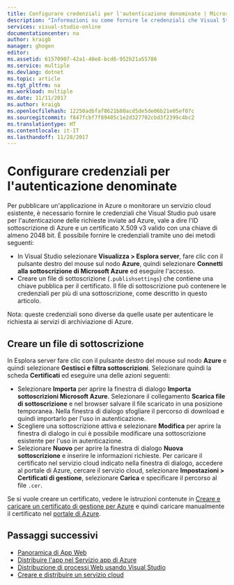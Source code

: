 ```yaml
---
title: Configurare credenziali per l'autenticazione denominate | Microsoft Docs
description: "Informazioni su come fornire le credenziali che Visual Studio può usare per l'autenticazione delle richieste ad Azure per pubblicare un'applicazione in Azure da Visual Studio o monitorare un servizio cloud esistente."
services: visual-studio-online
documentationcenter: na
author: kraigb
manager: ghogen
editor: 
ms.assetid: 61570907-42a1-40e8-bcd6-952b21a55786
ms.service: multiple
ms.devlang: dotnet
ms.topic: article
ms.tgt_pltfrm: na
ms.workload: multiple
ms.date: 11/11/2017
ms.author: kraigb
ms.openlocfilehash: 12250adbfaf8621b80acd5de5de06b21e05ef07c
ms.sourcegitcommit: f847fcbf7f89405c1e2d327702cbd3f2399c4bc2
ms.translationtype: HT
ms.contentlocale: it-IT
ms.lasthandoff: 11/28/2017
---
```

# <a name="set-up-named-authentication-credentials"></a>Configurare credenziali per l'autenticazione denominate

Per pubblicare un'applicazione in Azure o monitorare un servizio cloud esistente, è necessario fornire le credenziali che Visual Studio può usare per l'autenticazione delle richieste inviate ad Azure, vale a dire l'ID sottoscrizione di Azure e un certificato X.509 v3 valido con una chiave di almeno 2048 bit. È possibile fornire le credenziali tramite uno dei metodi seguenti:

- In Visual Studio selezionare **Visualizza > Esplora server**, fare clic con il pulsante destro del mouse sul nodo **Azure**, quindi selezionare **Connetti alla sottoscrizione di Microsoft Azure** ed eseguire l'accesso.
- Creare un file di sottoscrizione (`.publishsettings`) che contiene una chiave pubblica per il certificato. Il file di sottoscrizione può contenere le credenziali per più di una sottoscrizione, come descritto in questo articolo.

Nota: queste credenziali sono diverse da quelle usate per autenticare le richiesta ai servizi di archiviazione di Azure.

## <a name="create-a-subscription-file"></a>Creare un file di sottoscrizione

In Esplora server fare clic con il pulsante destro del mouse sul nodo **Azure** e quindi selezionare **Gestisci e filtra sottoscrizioni**. Selezionare quindi la scheda **Certificati** ed eseguire una delle azioni seguenti:

- Selezionare **Importa** per aprire la finestra di dialogo **Importa sottoscrizioni Microsoft Azure**. Selezionare il collegamento **Scarica file di sottoscrizione** e nel browser salvare il file scaricato in una posizione temporanea. Nella finestra di dialogo sfogliare il percorso di download e quindi importarlo per l'uso in autenticazione.
- Scegliere una sottoscrizione attiva e selezionare **Modifica** per aprire la finestra di dialogo in cui è possibile modificare una sottoscrizione esistente per l'uso in autenticazione.
- Selezionare **Nuovo** per aprire la finestra di dialogo **Nuova sottoscrizione** e inserire le informazioni richieste. Per caricare il certificato nel servizio cloud indicato nella finestra di dialogo, accedere al portale di Azure, cercare il servizio cloud, selezionare **Impostazioni > Certificati di gestione**, selezionare **Carica** e specificare il percorso al file `.cer`.

Se si vuole creare un certificato, vedere le istruzioni contenute in [Creare e caricare un certificato di gestione per Azure](https://msdn.microsoft.com/library/windowsazure/gg551722.aspx) e quindi caricare manualmente il certificato nel [portale di Azure](https://portal.azure.com/).

## <a name="next-steps"></a>Passaggi successivi

- [Panoramica di App Web](https://docs.microsoft.com/azure/app-service/)
- [Distribuire l'app nel Servizio app di Azure](https://docs.microsoft.com/en-us/azure/app-service/app-service-deploy-local-git) 
- [Distribuzione di processi Web usando Visual Studio](https://docs.microsoft.com/en-us/azure/app-service/websites-dotnet-deploy-webjobs)
- [Creare e distribuire un servizio cloud](https://docs.microsoft.com/azure/cloud-services/cloud-services-how-to-create-deploy-portal)